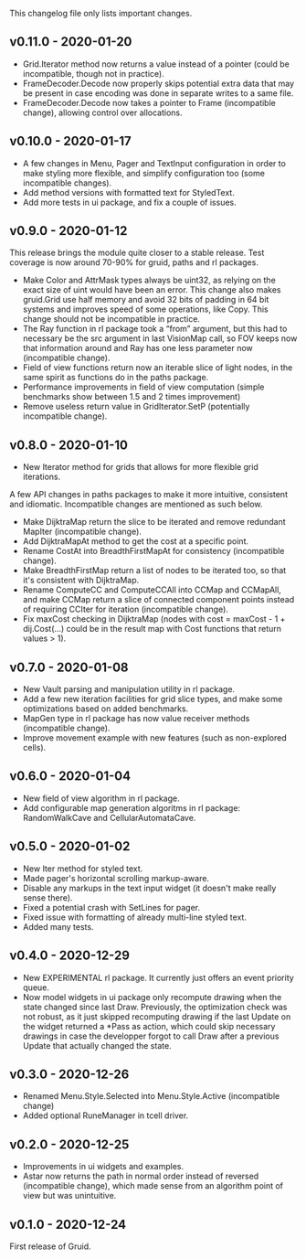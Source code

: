 This changelog file only lists important changes.

## v0.11.0 - 2020-01-20

+ Grid.Iterator method now returns a value instead of a pointer (could be
  incompatible, though not in practice).
+ FrameDecoder.Decode now properly skips potential extra data that may be
  present in case encoding was done in separate writes to a same file.
+ FrameDecoder.Decode now takes a pointer to Frame (incompatible change),
  allowing control over allocations.

## v0.10.0 - 2020-01-17

+ A few changes in Menu, Pager and TextInput configuration in order to make
  styling more flexible, and simplify configuration too (some incompatible
  changes).
+ Add method versions with formatted text for StyledText.
+ Add more tests in ui package, and fix a couple of issues.

## v0.9.0 - 2020-01-12

This release brings the module quite closer to a stable release. Test coverage
is now around 70-90% for gruid, paths and rl packages.

+ Make Color and AttrMask types always be uint32, as relying on the exact size
  of uint would have been an error. This change also makes gruid.Grid use half
  memory and avoid 32 bits of padding in 64 bit systems and improves speed of
  some operations, like Copy. This change should not be incompatible in
  practice.
+ The Ray function in rl package took a “from” argument, but this had to
  necessary be the src argument in last VisionMap call, so FOV keeps now that
  information around and Ray has one less parameter now (incompatible change).
+ Field of view functions return now an iterable slice of light nodes, in the
  same spirit as functions do in the paths package.
+ Performance improvements in field of view computation (simple benchmarks show
  between 1.5 and 2 times improvement)
+ Remove useless return value in GridIterator.SetP (potentially incompatible
  change).

## v0.8.0 - 2020-01-10

+ New Iterator method for grids that allows for more flexible grid iterations. 

A few API changes in paths packages to make it more intuitive, consistent and
idiomatic.  Incompatible changes are mentioned as such below.

+ Make DijktraMap return the slice to be iterated and remove redundant MapIter
  (incompatible change).
+ Add DijktraMapAt method to get the cost at a specific point.
+ Rename CostAt into BreadthFirstMapAt for consistency (incompatible change).
+ Make BreadthFirstMap return a list of nodes to be iterated too, so that it's
  consistent with DijktraMap.
+ Rename ComputeCC and ComputeCCAll into CCMap and CCMapAll, and make CCMap
  return a slice of connected component points instead of requiring CCIter for
  iteration (incompatible change).
+ Fix maxCost checking in DijktraMap (nodes with cost = maxCost - 1 +
  dij.Cost(...) could be in the result map with Cost functions that return
  values > 1).

## v0.7.0 - 2020-01-08

+ New Vault parsing and manipulation utility in rl package.
+ Add a few new iteration facilities for grid slice types, and make some
  optimizations based on added benchmarks.
+ MapGen type in rl package has now value receiver methods (incompatible
  change).
+ Improve movement example with new features (such as non-explored cells).

## v0.6.0 - 2020-01-04

+ New field of view algorithm in rl package.
+ Add configurable map generation algoritms in rl package: RandomWalkCave and
  CellularAutomataCave.

## v0.5.0 - 2020-01-02

+ New Iter method for styled text.
+ Made pager's horizontal scrolling markup-aware.
+ Disable any markups in the text input widget (it doesn't make really sense there).
+ Fixed a potential crash with SetLines for pager.
+ Fixed issue with formatting of already multi-line styled text.
+ Added many tests.

## v0.4.0 - 2020-12-29

+ New EXPERIMENTAL rl package. It currently just offers an event priority queue.
+ Now model widgets in ui package only recompute drawing when the state changed
  since last Draw.  Previously, the optimization check was not robust, as it
  just skipped recomputing drawing if the last Update on the widget returned a
  \*Pass as action, which could skip necessary drawings in case the developper
  forgot to call Draw after a previous Update that actually changed the state.

## v0.3.0 - 2020-12-26

+ Renamed Menu.Style.Selected into Menu.Style.Active (incompatible change)
+ Added optional RuneManager in tcell driver.

## v0.2.0 - 2020-12-25

+ Improvements in ui widgets and examples.
+ Astar now returns the path in normal order instead of reversed (incompatible
  change), which made sense from an algorithm point of view but was
  unintuitive.

## v0.1.0 - 2020-12-24

First release of Gruid.
